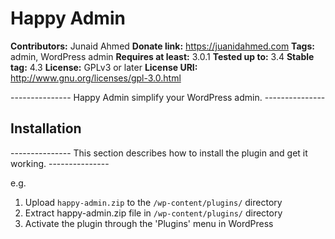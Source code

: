  # Happy Admin #
**Contributors:** Junaid Ahmed
**Donate link:** https://juanidahmed.com
**Tags:** admin, WordPress admin
**Requires at least:** 3.0.1
**Tested up to:** 3.4
**Stable tag:** 4.3
**License:** GPLv3 or later
**License URI:** http://www.gnu.org/licenses/gpl-3.0.html

--------------- Happy Admin simplify your WordPress admin. ---------------

## Installation ##

--------------- This section describes how to install the plugin and get it working.  ---------------

e.g.

1. Upload `happy-admin.zip` to the `/wp-content/plugins/` directory
2. Extract happy-admin.zip file in `/wp-content/plugins/` directory
3. Activate the plugin through the 'Plugins' menu in WordPress